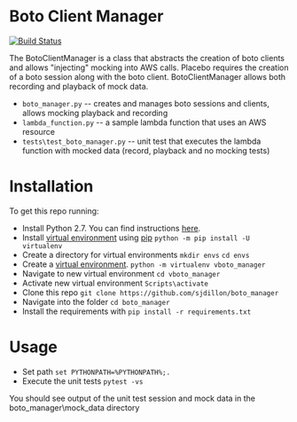 # Boto Client Manager
[![Build Status](https://travis-ci.org/sjdillon/boto_manager.svg?branch=master)](https://travis-ci.org/sjdillon/boto_manager)

The BotoClientManager is a class that abstracts the creation of boto clients and allows "injecting" mocking into AWS calls.  Placebo requires the creation of a boto session along with the boto client.  BotoClientManager allows both recording and playback of mock data.

* `boto_manager.py` -- creates and manages boto sessions and clients, allows mocking playback and recording
* `lambda_function.py` -- a sample lambda function that uses an AWS resource
* `tests\test_boto_manager.py` -- unit test that executes the lambda function with mocked data (record, playback and no mocking tests)

# Installation

To get this repo running:

* Install Python 2.7.  You can find instructions [here](https://wiki.python.org/moin/BeginnersGuide/Download).
* Install [virtual environment](https://docs.python.org/3/library/venv.html) using [pip](https://pip.pypa.io/en/stable/installing/)
`python -m pip install -U virtualenv`
* Create a directory for virtual environments
`mkdir envs` 
`cd envs`
* Create a [virtual environment](https://docs.python.org/3/library/venv.html).
`python -m virtualenv vboto_manager`
* Navigate to new virtual environment
`cd vboto_manager`
* Activate new virtual environment
`Scripts\activate`
* Clone this repo `git clone https://github.com/sjdillon/boto_manager`  
* Navigate into the folder `cd boto_manager`
* Install the requirements with `pip install -r requirements.txt`

# Usage

* Set path `set PYTHONPATH=%PYTHONPATH%;.`
* Execute the unit tests `pytest -vs`

You should see output of the unit test session and mock data in the boto_manager\mock_data directory
